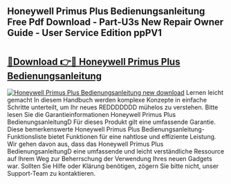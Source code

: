 ## Honeywell Primus Plus Bedienungsanleitung Free Pdf Download - Part-U3s New Repair Owner Guide - User Service Edition ppPV1

# <h2><a href="http://df1uh6m.blite.top/?on=Honeywell+Primus+Plus+Bedienungsanleitung">🔗Download 👉🔴 Honeywell Primus Plus Bedienungsanleitung</a></h2>

[![Honeywell Primus Plus Bedienungsanleitung new download](https://i.imgur.com/lujVjoI.png)](http://df1uh6m.blite.top/?on=Honeywell+Primus+Plus+Bedienungsanleitung)
Lernen leicht gemacht In diesem Handbuch werden komplexe Konzepte in einfache Schritte unterteilt, um Ihr neues REDDDDDDD mühelos zu verstehen. Bitte lesen Sie die Garantieinformationen Honeywell Primus Plus BedienungsanleitungD Für dieses Produkt gilt eine umfassende Garantie. Diese bemerkenswerte Honeywell Primus Plus Bedienungsanleitung-Funktionsliste bietet Funktionen für eine nahtlose und effiziente Leistung. Wir gehen davon aus, dass das Honeywell Primus Plus BedienungsanleitungD eine umfassende und leicht verständliche Ressource auf Ihrem Weg zur Beherrschung der Verwendung Ihres neuen Gadgets war. Sollten Sie Hilfe oder Klärung benötigen, zögern Sie bitte nicht, unser Support-Team zu kontaktieren.
